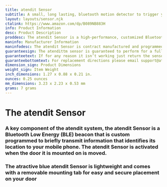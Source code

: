 ```yaml
---
title: atendit Sensor
subtitle: A small, long lasting, bluetooth motion detector to trigger your custom reminders, alerts, and notifications
layout: layouts/sensor.njk
ctalink: https://www.amazon.com/dp/B089NB883H
info: Product Information
desc: Product Description
proddesc: The atendit Sensor is a high-performance, customized Bluetooth V5.0 Low Energy Beacon with an accelerometer for advanced motion detection functionality. This small and rugged unit comes fully encapsulated with a resin based polymer for protection against dust and liquids and reliable use both indoors and outdoors in harsh environmental conditions.
maninfo: Manufacturer Information
maninfodesc: The atendit Sensor is contract manufactured and programmed by EM Microelectronic - Marin SA. Its programming has been custom tailored to match Did U Remember To LLC's specifications. This device has a line of site rang of approximately 33 meters, it weighs 7 grams (1/4 ounce) and measures 32.3 X 22.3 X 5.3 mm ( 1.27 X .88 X .21 inches).
guaranteesign: The atendittm sensor is guaranteed to perform for a full two years of normal use. 
guaranteetext: If for any reason it isn’t working just return the sensor to Did U Remember to LLC for an immediate replacement.
guaranteebottomtext: For replacement directions please email support@atendit.com
dimension_sign: Product Dimensions
weight_sign: Item Weight
inch_dimensions: 1.27 x 0.88 x 0.21 in.
ounces: 0.25 ounces
mm_dimensions: 3.23 x 2.23 x 0.53 mm
grams: 7 grams
---
```


# The atendit Sensor
### A key component of the atendit system, the atendit Sensor is a Bluetooth Low Energy (BLE) beacon that is custom programmed to briefly transmit information that identifies its location to your mobile phone. The atendit Sensor is activated when the door it is mounted on is moved.
### The atractive blue atendit Sensor is lightweight and comes with a removable mounting tab for easy and secure placement on your door